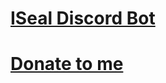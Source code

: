 # [ISeal Discord Bot](https://iseal.melodydevelopment.me)


# [Donate to me](https://ko-fi.com/lunarcatOwO)
